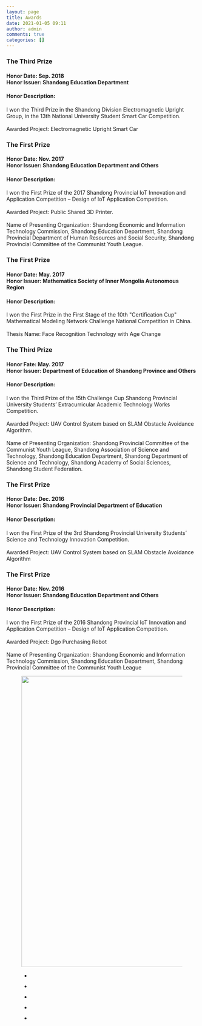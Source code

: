 ```yaml
---
layout: page
title: Awards
date: 2021-01-05 09:11
author: admin
comments: true
categories: []
---
```

<!-- wp:heading {"level":3} -->
<h3><strong>The Third Prize</strong></h3>
<!-- /wp:heading -->

<!-- wp:heading {"level":4} -->
<h4>Honor Date: Sep. 2018<br>Honor Issuer: Shandong Education Department</h4>
<!-- /wp:heading -->

<!-- wp:heading {"level":4} -->
<h4>Honor Description:</h4>
<!-- /wp:heading -->

<!-- wp:paragraph -->
<p>I won the Third Prize in the Shandong Division Electromagnetic Upright Group, in the 13th National University Student Smart Car Competition.<br><br>Awarded Project: Electromagnetic Upright Smart Car</p>
<!-- /wp:paragraph -->

<!-- wp:heading {"level":3} -->
<h3><strong>The First Prize</strong></h3>
<!-- /wp:heading -->

<!-- wp:heading {"level":4} -->
<h4>Honor Date: Nov. 2017<br>Honor Issuer: Shandong Education Department and Others</h4>
<!-- /wp:heading -->

<!-- wp:heading {"level":4} -->
<h4>Honor Description:</h4>
<!-- /wp:heading -->

<!-- wp:paragraph -->
<p>I won the First Prize of the 2017 Shandong Provincial IoT Innovation and Application Competition – Design of IoT Application Competition.<br><br>Awarded Project: Public Shared 3D Printer.<br><br>Name of Presenting Organization: Shandong Economic and Information Technology Commission, Shandong Education Department, Shandong Provincial Department of Human Resources and Social Security, Shandong Provincial Committee of the Communist Youth League.</p>
<!-- /wp:paragraph -->

<!-- wp:heading {"level":3} -->
<h3><strong>The First Prize</strong></h3>
<!-- /wp:heading -->

<!-- wp:heading {"level":4} -->
<h4>Honor Date: May. 2017<br>Honor Issuer: Mathematics Society of Inner Mongolia Autonomous Region</h4>
<!-- /wp:heading -->

<!-- wp:heading {"level":4} -->
<h4>Honor Description:</h4>
<!-- /wp:heading -->

<!-- wp:paragraph -->
<p>I won the First Prize in the First Stage of the 10th "Certification Cup" Mathematical Modeling Network Challenge National Competition in China.<br><br>Thesis Name: Face Recognition Technology with Age Change</p>
<!-- /wp:paragraph -->

<!-- wp:heading {"level":3} -->
<h3><strong>The Third Prize</strong></h3>
<!-- /wp:heading -->

<!-- wp:heading {"level":4} -->
<h4>Honor Fate: May. 2017<br>Honor Issuer: Department of Education of Shandong Province and Others</h4>
<!-- /wp:heading -->

<!-- wp:heading {"level":4} -->
<h4>Honor Description:</h4>
<!-- /wp:heading -->

<!-- wp:paragraph -->
<p>I won the Third Prize of the 15th Challenge Cup Shandong Provincial University Students’ Extracurricular Academic Technology Works Competition.<br><br>Awarded Project: UAV Control System based on SLAM Obstacle Avoidance Algorithm.<br><br>Name of Presenting Organization: Shandong Provincial Committee of the Communist Youth League, Shandong Association of Science and Technology, Shandong Education Department, Shandong Department of Science and Technology, Shandong Academy of Social Sciences, Shandong Student Federation.</p>
<!-- /wp:paragraph -->

<!-- wp:heading {"level":3} -->
<h3><strong>The First Prize</strong></h3>
<!-- /wp:heading -->

<!-- wp:heading {"level":4} -->
<h4>Honor Date: Dec. 2016<br>Honor Issuer: Shandong Provincial Department of Education</h4>
<!-- /wp:heading -->

<!-- wp:heading {"level":4} -->
<h4>Honor Description:</h4>
<!-- /wp:heading -->

<!-- wp:paragraph -->
<p>I won the First Prize of the 3rd Shandong Provincial University Students’ Science and Technology Innovation Competition.<br><br>Awarded Project: UAV Control System based on SLAM Obstacle Avoidance Algorithm</p>
<!-- /wp:paragraph -->

<!-- wp:heading {"level":3} -->
<h3><strong>The First Prize</strong></h3>
<!-- /wp:heading -->

<!-- wp:heading {"level":4} -->
<h4>Honor Date: Nov. 2016<br>Honor Issuer: Shandong Education Department and Others</h4>
<!-- /wp:heading -->

<!-- wp:heading {"level":4} -->
<h4>Honor Description:</h4>
<!-- /wp:heading -->

<!-- wp:paragraph -->
<p>I won the First Prize of the 2016 Shandong Provincial IoT Innovation and Application Competition – Design of IoT Application Competition.<br><br>Awarded Project: Dgo Purchasing Robot<br><br>Name of Presenting Organization: Shandong Economic and Information Technology Commission, Shandong Education Department, Shandong Provincial Committee of the Communist Youth League</p>
<!-- /wp:paragraph -->

<!-- wp:image {"align":"center","id":173,"width":576,"height":768,"sizeSlug":"large"} -->
<div class="wp-block-image"><figure class="aligncenter size-large is-resized"><img src="http://donghao.tech/wp-content/uploads/2021/01/第十三届全国大学生恩智浦杯智能汽车竞赛-768x1024.jpg" alt="" class="wp-image-173" width="576" height="768"/></figure></div>
<!-- /wp:image -->

<!-- wp:gallery {"ids":[171,170,174,172,169],"linkTo":"none","align":"center"} -->
<figure class="wp-block-gallery aligncenter columns-3 is-cropped"><ul class="blocks-gallery-grid"><li class="blocks-gallery-item"><figure><img src="http://donghao.tech/wp-content/uploads/2021/01/2017-山东省物联网创新应用大赛——物联网应用设计大赛-1024x768.jpg" alt="" data-id="171" class="wp-image-171"/></figure></li><li class="blocks-gallery-item"><figure><img src="http://donghao.tech/wp-content/uploads/2021/01/2017-第十届认证杯数学中国数学建模网络挑战赛-1024x768.jpg" alt="" data-id="170" class="wp-image-170"/></figure></li><li class="blocks-gallery-item"><figure><img src="http://donghao.tech/wp-content/uploads/2021/01/第十五届挑战杯山东省大学生课外学术科技作品竞赛-1024x768.jpg" alt="" data-id="174" class="wp-image-174"/></figure></li><li class="blocks-gallery-item"><figure><img src="http://donghao.tech/wp-content/uploads/2021/01/第三届山东省大学生科技创新大赛-1024x768.jpg" alt="" data-id="172" class="wp-image-172"/></figure></li><li class="blocks-gallery-item"><figure><img src="http://donghao.tech/wp-content/uploads/2021/01/2016-山东省物联网创新应用大赛——物联网应用设计大赛-1024x768.jpg" alt="" data-id="169" class="wp-image-169"/></figure></li></ul></figure>
<!-- /wp:gallery -->
